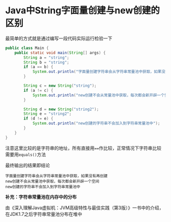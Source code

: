 # Java中String字面量创建与new创建的区别

最简单的方式就是通过编写一段代码实际运行检验一下

```java
public class Main {
    public static void main(String[] args) {
        String a = "string";
        String b = "string";
        if (a == b) {
            System.out.println("字面量创建字符串会从字符串常量池中获取，如果没有再创建");
        }

        String c = new String("string");
        if (a != c) {
            System.out.println("new创建不会从常量池中获取，每次都会新开辟一个空间");
        }

        String d = new String("string2");
        String e = "string2";
        if (d != e) {
            System.out.println("new创建的字符串不会加入到字符串常量池中");
        }
    }
}
```

注意这里比较的是字符串的地址，所有直接用`==`作比较，正常情况下字符串比较需要用`equals()`方法

最终输出的结果即结论

```
字面量创建字符串会从字符串常量池中获取，如果没有再创建
new创建不会从常量池中获取，每次都会新开辟一个空间
new创建的字符串不会加入到字符串常量池中
```

**补充：字符串常量池在内存中的分布**

由《深入理解Java虚拟机：JVM高级特性与最佳实践（第3版）》一书中的介绍，在JDK1.7之后字符串常量池分布在堆中